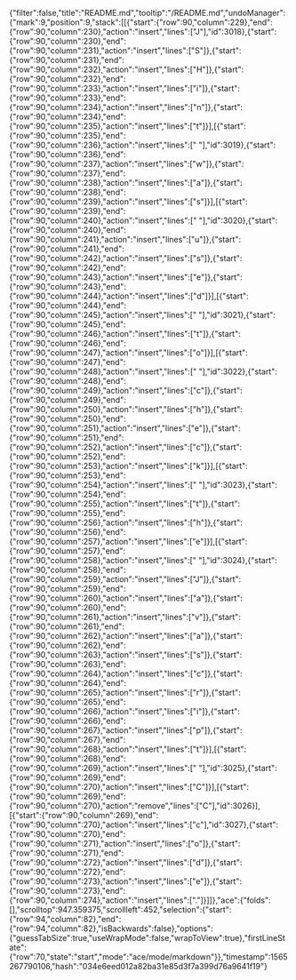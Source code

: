 {"filter":false,"title":"README.md","tooltip":"/README.md","undoManager":{"mark":9,"position":9,"stack":[[{"start":{"row":90,"column":229},"end":{"row":90,"column":230},"action":"insert","lines":["J"],"id":3018},{"start":{"row":90,"column":230},"end":{"row":90,"column":231},"action":"insert","lines":["S"]},{"start":{"row":90,"column":231},"end":{"row":90,"column":232},"action":"insert","lines":["H"]},{"start":{"row":90,"column":232},"end":{"row":90,"column":233},"action":"insert","lines":["i"]},{"start":{"row":90,"column":233},"end":{"row":90,"column":234},"action":"insert","lines":["n"]},{"start":{"row":90,"column":234},"end":{"row":90,"column":235},"action":"insert","lines":["t"]}],[{"start":{"row":90,"column":235},"end":{"row":90,"column":236},"action":"insert","lines":[" "],"id":3019},{"start":{"row":90,"column":236},"end":{"row":90,"column":237},"action":"insert","lines":["w"]},{"start":{"row":90,"column":237},"end":{"row":90,"column":238},"action":"insert","lines":["a"]},{"start":{"row":90,"column":238},"end":{"row":90,"column":239},"action":"insert","lines":["s"]}],[{"start":{"row":90,"column":239},"end":{"row":90,"column":240},"action":"insert","lines":[" "],"id":3020},{"start":{"row":90,"column":240},"end":{"row":90,"column":241},"action":"insert","lines":["u"]},{"start":{"row":90,"column":241},"end":{"row":90,"column":242},"action":"insert","lines":["s"]},{"start":{"row":90,"column":242},"end":{"row":90,"column":243},"action":"insert","lines":["e"]},{"start":{"row":90,"column":243},"end":{"row":90,"column":244},"action":"insert","lines":["d"]}],[{"start":{"row":90,"column":244},"end":{"row":90,"column":245},"action":"insert","lines":[" "],"id":3021},{"start":{"row":90,"column":245},"end":{"row":90,"column":246},"action":"insert","lines":["t"]},{"start":{"row":90,"column":246},"end":{"row":90,"column":247},"action":"insert","lines":["o"]}],[{"start":{"row":90,"column":247},"end":{"row":90,"column":248},"action":"insert","lines":[" "],"id":3022},{"start":{"row":90,"column":248},"end":{"row":90,"column":249},"action":"insert","lines":["c"]},{"start":{"row":90,"column":249},"end":{"row":90,"column":250},"action":"insert","lines":["h"]},{"start":{"row":90,"column":250},"end":{"row":90,"column":251},"action":"insert","lines":["e"]},{"start":{"row":90,"column":251},"end":{"row":90,"column":252},"action":"insert","lines":["c"]},{"start":{"row":90,"column":252},"end":{"row":90,"column":253},"action":"insert","lines":["k"]}],[{"start":{"row":90,"column":253},"end":{"row":90,"column":254},"action":"insert","lines":[" "],"id":3023},{"start":{"row":90,"column":254},"end":{"row":90,"column":255},"action":"insert","lines":["t"]},{"start":{"row":90,"column":255},"end":{"row":90,"column":256},"action":"insert","lines":["h"]},{"start":{"row":90,"column":256},"end":{"row":90,"column":257},"action":"insert","lines":["e"]}],[{"start":{"row":90,"column":257},"end":{"row":90,"column":258},"action":"insert","lines":[" "],"id":3024},{"start":{"row":90,"column":258},"end":{"row":90,"column":259},"action":"insert","lines":["J"]},{"start":{"row":90,"column":259},"end":{"row":90,"column":260},"action":"insert","lines":["a"]},{"start":{"row":90,"column":260},"end":{"row":90,"column":261},"action":"insert","lines":["v"]},{"start":{"row":90,"column":261},"end":{"row":90,"column":262},"action":"insert","lines":["a"]},{"start":{"row":90,"column":262},"end":{"row":90,"column":263},"action":"insert","lines":["s"]},{"start":{"row":90,"column":263},"end":{"row":90,"column":264},"action":"insert","lines":["c"]},{"start":{"row":90,"column":264},"end":{"row":90,"column":265},"action":"insert","lines":["r"]},{"start":{"row":90,"column":265},"end":{"row":90,"column":266},"action":"insert","lines":["i"]},{"start":{"row":90,"column":266},"end":{"row":90,"column":267},"action":"insert","lines":["p"]},{"start":{"row":90,"column":267},"end":{"row":90,"column":268},"action":"insert","lines":["t"]}],[{"start":{"row":90,"column":268},"end":{"row":90,"column":269},"action":"insert","lines":[" "],"id":3025},{"start":{"row":90,"column":269},"end":{"row":90,"column":270},"action":"insert","lines":["C"]}],[{"start":{"row":90,"column":269},"end":{"row":90,"column":270},"action":"remove","lines":["C"],"id":3026}],[{"start":{"row":90,"column":269},"end":{"row":90,"column":270},"action":"insert","lines":["c"],"id":3027},{"start":{"row":90,"column":270},"end":{"row":90,"column":271},"action":"insert","lines":["o"]},{"start":{"row":90,"column":271},"end":{"row":90,"column":272},"action":"insert","lines":["d"]},{"start":{"row":90,"column":272},"end":{"row":90,"column":273},"action":"insert","lines":["e"]},{"start":{"row":90,"column":273},"end":{"row":90,"column":274},"action":"insert","lines":["."]}]]},"ace":{"folds":[],"scrolltop":947.359375,"scrollleft":452,"selection":{"start":{"row":94,"column":82},"end":{"row":94,"column":82},"isBackwards":false},"options":{"guessTabSize":true,"useWrapMode":false,"wrapToView":true},"firstLineState":{"row":70,"state":"start","mode":"ace/mode/markdown"}},"timestamp":1565267790106,"hash":"034e6eed012a82ba31e85d3f7a399d76a9641f19"}